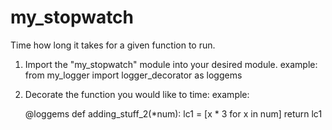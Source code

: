 # my_stopwatch
Time how long it takes for a given function to run.

1. Import the "my_stopwatch" module into your desired module.
    example: 
      from my_logger import logger_decorator as loggems 
2. Decorate the function you would like to time:
    example:
      
      @loggems
      def adding_stuff_2(*num):
          lc1 = [x * 3 for x in num]
          return lc1

